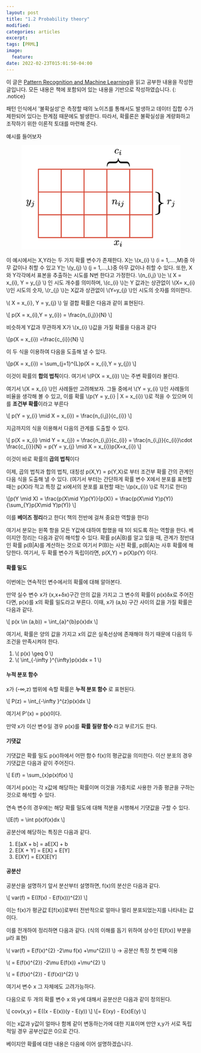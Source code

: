 ```yaml
---
layout: post
title: "1.2 Probability theory"
modified:
categories: articles
excerpt:
tags: [PRML]
image:
  feature:
date: 2022-02-23T015:01:50-04:00
---
```


이 글은 [Pattern Recognition and Machine Learning](https://www.microsoft.com/en-us/research/uploads/prod/2006/01/Bishop-Pattern-Recognition-and-Machine-Learning-2006.pdf)을 읽고 공부한 내용을 작성한 글입니다. 
모든 내용은 책에 포함되어 있는 내용을 기반으로 작성하였습니다.
{: .notice}

패턴 인식에서 '불확실성'은 측정할 때의 노이즈를 통해서도 발생하고 데이터 집합 수가 제한되어 있다는 한계점 때문에도 발생한다.
따라서, 확률론은 불확실성을 계량화하고 조작하기 위한 이론적 토대를 마련해 준다.
 
예시를 들어보자

<figure>
    <a href="/PRML/5.png" alt="image"><img src="/PRML/5.png" alt="image"></a>
</figure>


이 예시에서는 X,Y라는 두 가지 확률 변수가 존재한다. X는 \\(x_{i} \\) (i = 1,....,M)중 아무 값이나 취할 수 있고 Y는 \\(y_{j} \\) (j = 1,...,L)중 아무 값이나 취할 수 있다. 또한, X와 Y각각에서 표본을 추출하는 시도를 N번 한다고 가정한다.
\\(n_{i,j} \\)는 \\( X = x_{i}, Y = y_{j} \\) 인 시도 개수를 의미하며, \\(c_{i} \\)는 Y 값과는 상관없이 \\(X= x_{i} \\)인 시도의 숫자, \\(r_{j} \\)는  X값과 상관없이 \\(Y=y_{j} \\)인 시도의 숫자를 의미한다.
 
\\( X = x_{i}, Y = y_{j} \\) 일 결합 확률은 다음과 같이 표현된다.

\\[ p(X = x_{i},Y = y_{i}) = \frac{n_{i,j}}{N} \\]

비슷하게 Y값과 무관하게 X가 \\(x_{i} \\)값을 가질 확률을 다음과 같다

\\[p(X = x_{i}) =\frac{c_{i}}{N} \\]

이 두 식을 이용하여 다음을 도출해 낼 수 있다.

\\[p(X = x_{i}) = \sum_{j=1}^{L}p(X = x_{i},Y = y_{j}) \\]

이것이 확률의 <b>합의 법칙</b>이다. 여기서 \\(P(X = x_{i}) \\)는 주변 확률이라 불린다.

여기서 \\(X = x_{i} \\)인 사례들만 고려해보자. 그들 중에서 \\(Y = y_{i} \\)인 사례들의 비율을 생각해 볼 수 있고, 이를 확률 \\(p(Y = y_{i} | X = x_{i}) \\)로 적을 수 있으며
이를 <b>조건부 확률</b>이라고 부른다

\\[ p(Y = y_{i} \mid X = x_{i}) = \frac{n_{i,j}}{c_{i}} \\]

지금까지의 식을 이용해서 다음의 관계를 도출할 수 있다.

\\[ p(X = x_{i} \mid Y = x_{j}) = \frac{n_{i,j}}{c_{i}} = \frac{n_{i,j}}{c_{i}}\cdot \frac{c_{i}}{N} = p(Y = y_{j} \mid X = x_{i})p(X=x_{i}) \\]

이것이 바로 확률의<b> 곱의 법칙</b>이다</p>

이제, 곱의 법칙과 합의 법칙, 대칭성 p(X,Y) = p(Y,X)로 부터 조건부 확률 간의 관계인 다음 식을 도출해 낼 수 있다.
(여기서 부터는 간단하게 확률 변수 X에서 분포를 표현할 때는 p(X)라 적고 특정 값 xi에서의 분포를 표현할 때는 \\(p(x_{i}) \\)로 적기로 한다)

\\[p(Y \mid X) = \frac{p(X\mid Y)p(Y)}{p(X)} = \frac{p(X\mid Y)p(Y)}{\sum_{Y}p(X\mid Y)p(Y)} \\]

이를 <b>베이즈 정리</b>라고 한다( 책의 전반에 걸쳐 중요한 역할을 한다)

여기서 분모는 왼쪽 항을 모든 Y값에 대하여 합했을 때 1이 되도록 하는 역할을 한다.
베이지안 정리는 다음과 같이 해석할 수 있다.
확률 p(A|B)를 알고 있을 때, 관계가 정반대인 확률 p(B|A)를 계산하는 것으로 여기서 P(B)는 사전 확률, p(B|A)는 사후 확률에 해당한다.
여기서, 두 확률 변수가 독립이라면, p(X,Y) = p(X)p(Y) 이다.

#### 확률 밀도

이번에는 연속적인 변수에서의 확률에 대해 알아본다.

만약 실수 변수 x가 (x,x+δx)구간 안의 값을 가지고 그 변수의 확률이 p(x)δx로 주어진다면, p(x)를 x의 확률 밀도라고 부른다.
이때, x가 (a,b) 구간 사이의 값을 가질 확률은 다음과 같다.

\\[ p(x \in (a,b)) = \int_{a}^{b}p(x)dx \\]

여기서, 확률은 양의 값을 가지고 x의 값은 실축선상에 존재해야 하기 때문에 다음의 두 조건을 만족시켜야 한다.

1. \\( p(x) \geq 0 \\)
2. \\( \int_{-\infty }^{\infty}p(x)dx = 1 \\)

#### 누적 분포 함수

x가 (-∞,z) 범위에 속할 확률은 <b>누적 분포 함수 </b> 로 표현된다.

\\[ P(z) = \int_{-\infty }^{z}p(x)dx \\]

여기서 P'(x) = p(x)이다.

만약 x가 이산 변수일 경우 p(x)를  <b> 확률 질량 함수 </b>라고 부르기도 한다.

#### 기댓값
기댓값은 확률 밀도 p(x)하에서 어떤 함수 f(x)의 평균값을 의미한다. 이산 분포의 경우 기댓값은 다음과 같이 주어진다.

\\[ E(f) = \sum_{x}p(x)f(x) \\]

여기서 p(x)는 각 x값에 해당하는 확률이며 이것을 가중치로 사용한 가중 평균을 구하는 것으로 해석할 수 있다.

연속 변수의 경우에는 해당 확률 밀도에 대해 적분을 시행해서 기댓값을 구할 수 있다.

\\[E(f) = \int p(x)f(x)dx \\]

공분산에 해당하는 특징은 다음과 같다.

1. E[aX + b] = aE[X] + b
2. E[X + Y] = E[X] + E[Y]
3. E[XY] = E[X]E[Y]

#### 공분산

공분산을 설명하기 앞서 분산부터 설명하면, f(x)의 분산은 다음과 같다.

\\[ var(f) = E((f(x) - E(f(x)))^{2}) \\]

이는 f(x)가 평균값 E[f(x)]로부터 전반적으로 얼마나 멀리 분포되었는지를 나타내는 값이다.

이를 전개하여 정리하면 다음과 같다. (식의 이해를 돕기 위하여 상수인 E[f(x)] 부분을  μ라 표현)

\\( var(f) = E(f(x)^{2} -2\mu f(x) +\mu^{2})) \\)  -> 공분산 특징 첫 번째 이용

\\( = E(f(x)^{2}) -2\mu E(f(x)) +\mu^{2} \\)

\\( = E(f(x)^{2}) - E(f(x))^{2} \\)

여기서 변수 x 그 자체에도 고려가능하다.

다음으로 두 개의 확률 변수 x 와 y에 대해서 공분산은 다음과 같이 정의된다.

\\[ cov(x,y) = E((x - E(x))(y - E(y)) \\]
\\[= E(xy) - E(x)E(y) \\]
         
이는 x값과 y값이 얼마나 함께 같이 변동하는가에 대한 지표이며 만얀 x,y가 서로 독립적일 경우 공부산값은 0으로 간다.


베이지안 확률에 대한 내용은 다음에 이어 설명하겠습니다.

